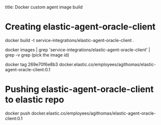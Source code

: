 title: Docker custom agent image build 

# Creating elastic-agent-oracle-client

docker build -t service-integrations/elastic-agent-oracle-client .

docker images | grep 'service-integrations/elastic-agent-oracle-client' | grep -v grep (pick the image id)

docker tag 269e70f6e8b3 docker.elastic.co/employees/agithomas/elastic-agent-oracle-client:0.1

# Pushing elastic-agent-oracle-client to elastic repo

docker push docker.elastic.co/employees/agithomas/elastic-agent-oracle-client:0.1
